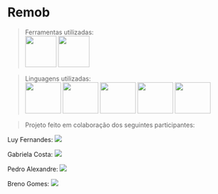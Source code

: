 # Remob

>Ferramentas utilizadas: <br>
<img src="https://cdn.jsdelivr.net/gh/devicons/devicon@latest/icons/vscode/vscode-original.svg" width="70px" height="70px" /> <img src="https://cdn.jsdelivr.net/gh/devicons/devicon@latest/icons/intellij/intellij-original.svg" width="70px" height="70px" />
          
          

>Linguagens utilizadas: <br>
<img src="https://cdn.jsdelivr.net/gh/devicons/devicon@latest/icons/java/java-original-wordmark.svg" width="80px" height="70px" /> <img src="https://cdn.jsdelivr.net/gh/devicons/devicon@latest/icons/javascript/javascript-original.svg" width="80px" height="70px" />
            <img src="https://cdn.jsdelivr.net/gh/devicons/devicon@latest/icons/html5/html5-original.svg" width="80px" height="70px" /> <img src="https://cdn.jsdelivr.net/gh/devicons/devicon@latest/icons/css3/css3-original.svg" width="80px" height="70px" /> 
            <img src="https://cdn.jsdelivr.net/gh/devicons/devicon@latest/icons/azuresqldatabase/azuresqldatabase-original.svg" width="80px" height="70px" />
          
          
                   
>Projeto feito em colaboração dos seguintes participantes: <br><div>
<p>Luy Fernandes: <a href="https://www.linkedin.com/in/luuy-fernandes-47a6292b8/" target="_blank"><img loading="lazy" src="https://img.shields.io/badge/-LinkedIn-%230077B5?style=for-the-badge&logo=linkedin&logoColor=white" target="_blank"></a><p/>
<p>Gabriela Costa: <a href="https://www.linkedin.com/search/results/all/?fetchDeterministicClustersOnly=true&heroEntityKey=urn%3Ali%3Afsd_profile%3AACoAACu26rUBcHxhaiYJ_2CI7EOS6nRD9VOfLQc&keywords=gabriela%20costa%20gon%C3%A7alves&origin=RICH_QUERY_SUGGESTION&position=1&searchId=74d890f0-a1e6-41cb-9709-699fd27863f2&sid=DQD&spellCorrectionEnabled=false" target="_blank"><img loading="lazy" src="https://img.shields.io/badge/-LinkedIn-%230077B5?style=for-the-badge&logo=linkedin&logoColor=white" target="_blank"></a><p/>
<p>Pedro Alexandre: <a href="https://www.linkedin.com/search/results/all/?fetchDeterministicClustersOnly=true&heroEntityKey=urn%3Ali%3Afsd_profile%3AACoAAEhWBmMBVlxIxjqj4HI-BpiGn1l10iyDWao&keywords=pedro%20alexandre%20santana%20gomes&origin=RICH_QUERY_SUGGESTION&position=1&searchId=e9c921c1-525a-40c8-8a0c-8d44a94c82d1&sid=hWQ&spellCorrectionEnabled=false" target="_blank"><img loading="lazy" src="https://img.shields.io/badge/-LinkedIn-%230077B5?style=for-the-badge&logo=linkedin&logoColor=white" target="_blank"></a><p/>
<p>Breno Gomes: <a href="https://www.instagram.com/brenogomes_alves/" target="_blank"><img loading="lazy" src="https://img.shields.io/badge/-Instagram-%23E4405F?style=for-the-badge&logo=instagram&logoColor=white" target="_blank"></a><p/>
</div>
